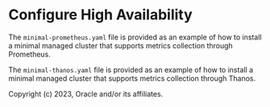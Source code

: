 # Configure High Availability

The `minimal-prometheus.yaml` file is provided as an example of how to install a minimal managed cluster that supports metrics collection through Prometheus.

The `minimal-thanos.yaml` file is provided as an example of how to install a minimal managed cluster that supports metrics collection through Thanos.

Copyright (c) 2023, Oracle and/or its affiliates.
